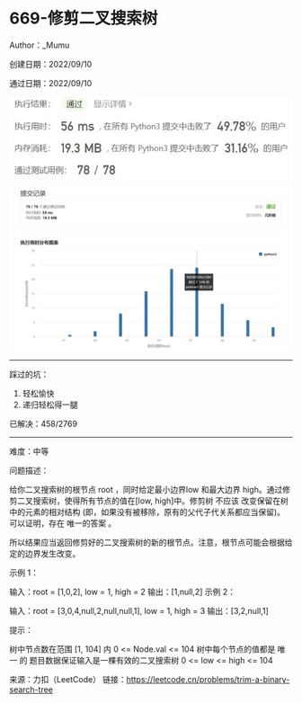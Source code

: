 # 669-修剪二叉搜索树

Author：_Mumu

创建日期：2022/09/10

通过日期：2022/09/10

![](./通过截图2.jpg)

![](./通过截图1.jpg)

*****

踩过的坑：

1. 轻松愉快
1. 递归轻松得一腿

已解决：458/2769

*****

难度：中等

问题描述：

给你二叉搜索树的根节点 root ，同时给定最小边界low 和最大边界 high。通过修剪二叉搜索树，使得所有节点的值在[low, high]中。修剪树 不应该 改变保留在树中的元素的相对结构 (即，如果没有被移除，原有的父代子代关系都应当保留)。 可以证明，存在 唯一的答案 。

所以结果应当返回修剪好的二叉搜索树的新的根节点。注意，根节点可能会根据给定的边界发生改变。

 

示例 1：


输入：root = [1,0,2], low = 1, high = 2
输出：[1,null,2]
示例 2：


输入：root = [3,0,4,null,2,null,null,1], low = 1, high = 3
输出：[3,2,null,1]


提示：

树中节点数在范围 [1, 104] 内
0 <= Node.val <= 104
树中每个节点的值都是 唯一 的
题目数据保证输入是一棵有效的二叉搜索树
0 <= low <= high <= 104

来源：力扣（LeetCode）
链接：https://leetcode.cn/problems/trim-a-binary-search-tree